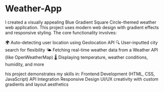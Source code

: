 # Weather-App
I created a visually appealing Blue Gradient Square Circle-themed weather web application. This project uses modern web design with gradient effects and responsive styling. The core functionality involves:

🌍 Auto-detecting user location using Geolocation API
🔍 User-inputted city search for flexibility
🌤️ Fetching real-time weather data from a Weather API (like OpenWeatherMap)
🌡️ Displaying temperature, weather conditions, humidity, and more

his project demonstrates my skills in:
Frontend Development (HTML, CSS, JavaScript)
API Integration
Responsive Design
UI/UX creativity with custom gradients and layout aesthetics
